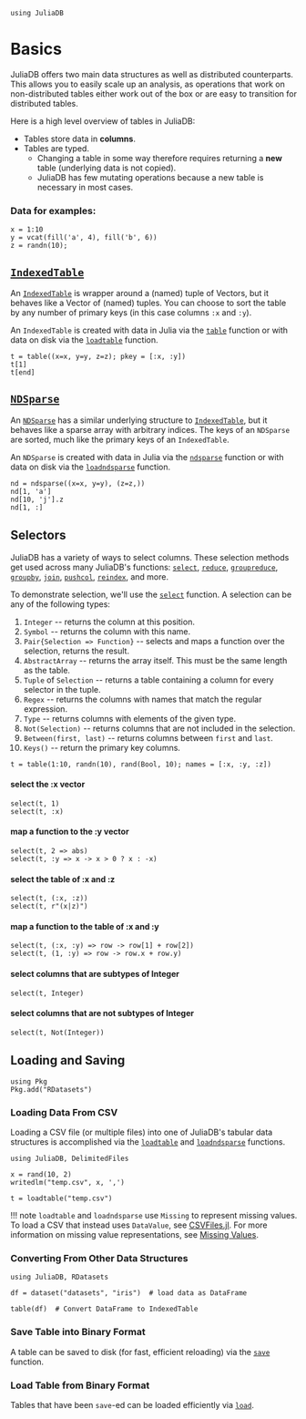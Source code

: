 ```@setup basics
using JuliaDB
```

# Basics

JuliaDB offers two main data structures as well as distributed counterparts.  This allows
you to easily scale up an analysis, as operations that work on non-distributed tables 
either work out of the box or are easy to transition for distributed tables.

Here is a high level overview of tables in JuliaDB:

- Tables store data in **columns**.
- Tables are typed.
  - Changing a table in some way therefore requires returning a **new** table (underlying data is not copied).
  - JuliaDB has few mutating operations because a new table is necessary in most cases.
  

### Data for examples:

```@example basics
x = 1:10
y = vcat(fill('a', 4), fill('b', 6))
z = randn(10);
```


## [`IndexedTable`](@ref)

An [`IndexedTable`](@ref) is wrapper around a (named) tuple of Vectors, but it behaves like
a Vector of (named) tuples.  You can choose to sort the table by any number of primary 
keys (in this case columns `:x` and `:y`).

An `IndexedTable` is created with data in Julia via the [`table`](@ref) function or with 
data on disk via the [`loadtable`](@ref) function.

```@repl basics
t = table((x=x, y=y, z=z); pkey = [:x, :y])
t[1]
t[end]
```

## [`NDSparse`](@ref)

An [`NDSparse`](@ref) has a similar underlying structure to [`IndexedTable`](@ref), but it
behaves like a sparse array with arbitrary indices.  The keys of an `NDSparse` are sorted,
much like the primary keys of an `IndexedTable`.

An `NDSparse` is created with data in Julia via the [`ndsparse`](@ref) function or with 
data on disk via the [`loadndsparse`](@ref) function.

```@repl basics
nd = ndsparse((x=x, y=y), (z=z,))
nd[1, 'a']
nd[10, 'j'].z
nd[1, :]
```

## Selectors

JuliaDB has a variety of ways to select columns.  These selection methods get used across
many JuliaDB's functions: [`select`](@ref), [`reduce`](@ref), [`groupreduce`](@ref), 
[`groupby`](@ref), [`join`](@ref), [`pushcol`](@ref), [`reindex`](@ref), and more.

To demonstrate selection, we'll use the [`select`](@ref) function.  A selection can be any
of the following types:

1. `Integer` -- returns the column at this position.
2. `Symbol` -- returns the column with this name.
3. `Pair{Selection => Function}` -- selects and maps a function over the selection, returns the result.
4. `AbstractArray` -- returns the array itself. This must be the same length as the table.
5. `Tuple` of `Selection` -- returns a table containing a column for every selector in the tuple.
6. `Regex` -- returns the columns with names that match the regular expression.
7. `Type` -- returns columns with elements of the given type.
8. `Not(Selection)` -- returns columns that are not included in the selection.
9. `Between(first, last)` -- returns columns between `first` and `last`.
10. `Keys()` -- return the primary key columns.

```@example basics
t = table(1:10, randn(10), rand(Bool, 10); names = [:x, :y, :z])
```

#### select the :x vector
```@repl basics
select(t, 1)
select(t, :x)
```

#### map a function to the :y vector
```@repl basics
select(t, 2 => abs)
select(t, :y => x -> x > 0 ? x : -x)
```
#### select the table of :x and :z
```@repl basics
select(t, (:x, :z))
select(t, r"(x|z)")
```

#### map a function to the table of :x and :y
```@repl basics
select(t, (:x, :y) => row -> row[1] + row[2])
select(t, (1, :y) => row -> row.x + row.y)
```

#### select columns that are subtypes of Integer
```@repl basics
select(t, Integer)
```

#### select columns that are not subtypes of Integer
```@repl basics
select(t, Not(Integer))
```

## Loading and Saving

```@setup loadsave
using Pkg
Pkg.add("RDatasets")
```

### Loading Data From CSV

Loading a CSV file (or multiple files) into one of JuliaDB's tabular data structures is accomplished via the [`loadtable`](@ref) and [`loadndsparse`](@ref) functions.  

```@example loadsave
using JuliaDB, DelimitedFiles

x = rand(10, 2)
writedlm("temp.csv", x, ',')

t = loadtable("temp.csv")
```

!!! note 
    `loadtable` and `loadndsparse` use `Missing` to represent missing values.  To load a CSV that instead uses `DataValue`, see [CSVFiles.jl](https://github.com/queryverse/CSVFiles.jl).  For more information on missing value representations, see [Missing Values](@ref).

### Converting From Other Data Structures

```@example loadsave
using JuliaDB, RDatasets

df = dataset("datasets", "iris")  # load data as DataFrame

table(df)  # Convert DataFrame to IndexedTable
```

### Save Table into Binary Format

A table can be saved to disk (for fast, efficient reloading) via the [`save`](@ref) function.

### Load Table from Binary Format

Tables that have been `save`-ed can be loaded efficiently via [`load`](@ref).